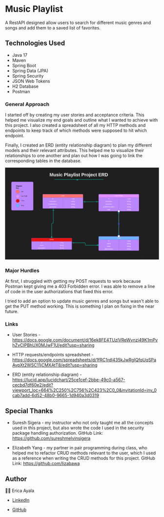 # Music Playlist

A RestAPI designed allow users to search for different music genres and songs and add them to a saved list of favorites.

## Technologies Used

* Java 17
* Maven
* Spring Boot
* Spring Data (JPA)
* Spring Security
* JSON Web Tokens
* H2 Database
* Postman



### General Approach

I started off by creating my user stories and acceptance criteria. This helped me visualize my end goals and outline what I wanted to achieve with this project. I also created a spreadsheet of all my HTTP methods and endpoints to keep track of which methods were supposed to hit which endpoint.

Finally, I created an ERD (entity relationship diagram) to plan my different models and their relevant attributes. This helped me to visualize their relationships to one another and plan out how I was going to link the corresponding tables in the database.


<img src="./images/PlaylistERD.png" alt="ERD">



### Major Hurdles

At first, I struggled with getting my POST requests to work because Postman kept giving me a 403 Forbidden error. I was able to remove a line of code in the user authorizations that fixed this error.

I tried to add an option to update music genres and songs but wasn't able to get the PUT method working. This is something I plan on fixing in the near future.



### Links
* User Stories - https://docs.google.com/document/d/16ek8FE4TUzlVReWvnzi49K1mPvhZvCIPBhUX0MJwF1U/edit?usp=sharing

* HTTP requests/endpoints spreadsheet - https://docs.google.com/spreadsheets/d/1fRC1rdl435kJwRgIQfqUqSPaAvpXt2WSC11jCMXAtT8/edit?usp=sharing

* ERD (entity relationship diagram) - https://lucid.app/lucidchart/25ce1cef-2bbe-49c0-a567-cecbd7df60e2/edit?viewport_loc=664%2C250%2C756%2C423%2C0_0&invitationId=inv_0cab7add-6d52-48b0-9665-1d940a3d0319



## Special Thanks

* Suresh Sigera - my instructor who not only taught me all the concepts used in this project, but also wrote the code I used in the security package handling authorization. GitHub Link: https://github.com/sureshmelvinsigera

* Elizabeth Yang - my partner in pair programming during class, who helped me to refactor CRUD methods relevant to the user, which I used as a reference when writing the CRUD methods for this project. GitHub Link: https://github.com/lizabawa


## Author

:woman_technologist: Erica Ayala

* [LinkedIn](https://www.linkedin.com/in/ayalavirtual)

* [GitHub](https://www.github.com/AyalaVirtual) 



